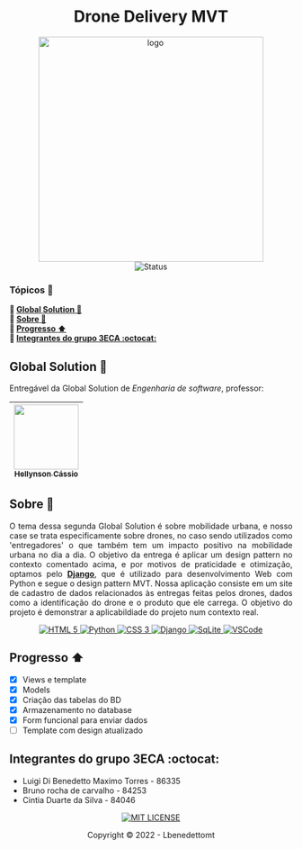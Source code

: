 <h1 align="center">Drone Delivery MVT</h1>
<p align="center">
    <img src="https://ostechnix.com/wp-content/uploads/2016/05/Django-Framework.png" alt="logo" width="400"><br>
    <img src="http://img.shields.io/badge/status-finalizado-brightgreen?style=for-the-badge" alt="Status">
</p>

### Tópicos :large_blue_diamond:
**:small_blue_diamond: [Global Solution :bookmark_tabs:](#global-solution-bookmark_tabs)**  
**:small_blue_diamond: [Sobre :book:](#sobre-book)**  
**:small_blue_diamond: [Progresso :arrow_up:](#progresso-arrow_up)**  
**:small_blue_diamond: [Integrantes do grupo 3ECA :octocat:](#integrantes-do-grupo-3eca-octocat)**

## Global Solution :bookmark_tabs:
Entregável da Global Solution de *Engenharia de software*, professor:

| [<img src="https://media-exp1.licdn.com/dms/image/C4D03AQHf50X-Zr9OGw/profile-displayphoto-shrink_800_800/0/1595695529426?e=1671667200&v=beta&t=59neuUsh3UJq8d_u7zQrR3OVVgHDsKKq6GJnCxYCG-U" width=115><br><sub>Hellynson Cássio</sub>](https://www.linkedin.com/in/hellynson-cássio-18601539/) | 
| :---: 

## Sobre :book:
<p align="justify">
    O tema dessa segunda Global Solution é sobre mobilidade urbana, e nosso case se trata especificamente sobre drones, no caso sendo utilizados como 'entregadores' o que também tem um impacto positivo na mobilidade urbana no dia a dia. O objetivo da entrega é aplicar um design pattern no contexto comentado acima, e por motivos de praticidade e otimização, optamos pelo <Strong><a href="https://www.djangoproject.com" target="_blank">Django</a></Strong>, que é utilizado para desenvolvimento Web com Python e segue o design pattern MVT. Nossa aplicação consiste em um site de cadastro de dados relacionados às entregas feitas pelos drones, dados como a identificação do drone e o produto que ele carrega. O objetivo do projeto é demonstrar a aplicabildiade do projeto num contexto real.
</p>
<p align="center">
    <a href="https://developer.mozilla.org/docs/Web/HTML" target="_blank">
        <img src="https://img.shields.io/badge/html5-%23E34F26.svg?style=for-the-badge&logo=html5&logoColor=white" alt="HTML 5">
    </a>
    <a href="https://developer.mozilla.org/pt-BR/docs/Glossary/Python" target="_blank">
        <img src="https://img.shields.io/badge/python-%23323330.svg?style=for-the-badge&logo=python" alt="Python">
    </a>
    <a href="https://developer.mozilla.org/docs/Web/CSS" target="_blank">
        <img src="https://img.shields.io/badge/css3-%231572B6.svg?style=for-the-badge&logo=css3&logoColor=white" alt="CSS 3">
    </a>
    <a href="https://www.djangoproject.com" target="_blank">
        <img src="https://img.shields.io/badge/Django-092E20?style=for-the-badge&logo=django&logoColor=white" alt="Django">
    </a>
    <a href="https://sqlitebrowser.org" target="_blank">
        <img src="https://img.shields.io/badge/SQLite-07405E?style=for-the-badge&logo=sqlite&logoColor=white" alt="SqLite">
    </a>
    <a href="https://code.visualstudio.com" target="_blank">
        <img src="https://img.shields.io/badge/Visual_Studio_Code-0078D4?style=for-the-badge&logo=visual%20studio%20code&logoColor=white" alt="VSCode">
    </a>
</p>

## Progresso :arrow_up:
- [X] Views e template
- [X] Models
- [X] Criação das tabelas do BD
- [X] Armazenamento no database
- [X] Form funcional para enviar dados
- [ ] Template com design atualizado

## Integrantes do grupo 3ECA :octocat:
- Luigi Di Benedetto Maximo Torres - 86335
- Bruno rocha de carvalho - 84253
- Cintia Duarte da Silva - 84046

<p align="center">
    <a href="./LICENSE" target="_blank">
        <img src="https://img.shields.io/github/license/lcesadm/inh-gpsar-web?style=for-the-badge" alt="MIT LICENSE">
    </a>
</p>

<p align="center">
    Copyright © 2022 - Lbenedettomt
</p>
